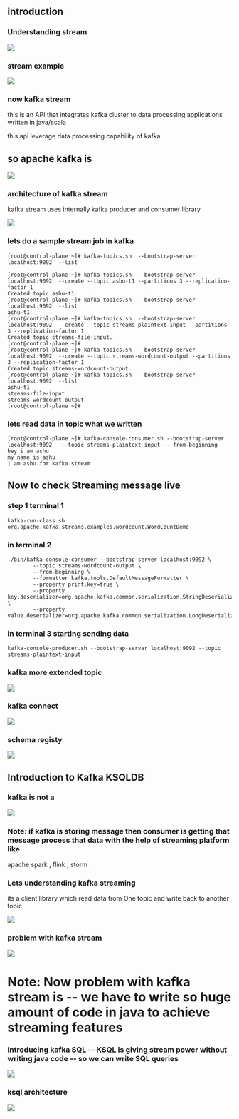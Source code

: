 ## introduction 

### Understanding stream 

<img src="stream.png">


### stream example 

<img src="stream1.png">

### now kafka stream

<p> this is an API that integrates kafka cluster to data processing applications written in java/scala </p>
<p> this api leverage data processing capability of kafka </p>

## so apache kafka is 

<img src="stream2.png">

### architecture of kafka stream 

<p> kafka stream uses internally kafka producer and consumer library </p>

<img src="karch.png">

### lets do a sample stream job in kafka

```
[root@control-plane ~]# kafka-topics.sh  --bootstrap-server localhost:9092  --list

[root@control-plane ~]# kafka-topics.sh  --bootstrap-server localhost:9092  --create --topic ashu-t1 --partitions 3 --replication-factor 1 
Created topic ashu-t1.
[root@control-plane ~]# kafka-topics.sh  --bootstrap-server localhost:9092  --list
ashu-t1
[root@control-plane ~]# kafka-topics.sh  --bootstrap-server localhost:9092  --create --topic streams-plaintext-input --partitions 3 --replication-factor 1 
Created topic streams-file-input.
[root@control-plane ~]# 
[root@control-plane ~]# kafka-topics.sh  --bootstrap-server localhost:9092  --create --topic streams-wordcount-output --partitions 3 --replication-factor 1 
Created topic streams-wordcount-output.
[root@control-plane ~]# kafka-topics.sh  --bootstrap-server localhost:9092  --list
ashu-t1
streams-file-input
streams-wordcount-output
[root@control-plane ~]# 

```

### lets read data in topic what we written 

```
[root@control-plane ~]# kafka-console-consumer.sh --bootstrap-server localhost:9092   --topic streams-plaintext-input  --from-beginning 
hey i am ashu
my name is ashu
i am ashu for kafka stream
```

## Now to check Streaming message live 

### step 1 terminal 1 

```
kafka-run-class.sh org.apache.kafka.streams.examples.wordcount.WordCountDemo
```
### in terminal 2 

```
./bin/kafka-console-consumer --bootstrap-server localhost:9092 \
        --topic streams-wordcount-output \
        --from-beginning \
        --formatter kafka.tools.DefaultMessageFormatter \
        --property print.key=true \
        --property key.deserializer=org.apache.kafka.common.serialization.StringDeserializer \
        --property value.deserializer=org.apache.kafka.common.serialization.LongDeserializer
```

### in terminal 3  starting sending data 

```
kafka-console-producer.sh --bootstrap-server localhost:9092 --topic streams-plaintext-input
```


### kafka more extended topic

<img src="kafkae.png">

### kafka connect 

<img src="kafka-conn.png">

### schema registy 

<img src="registry.png">

## Introduction to Kafka KSQLDB 

### kafka is not a 

<img src="not1.png">

### Note: if kafka is storing message then consumer is getting that message process that data with the help of streaming platform like 
<p>apache spark , flink , storm </p>

### Lets understanding kafka streaming 

<p> its a client library which read data from One topic and write back to another topic </p>

<img src="str.png">

### problem with kafka stream 

<img src="kafkastr-prob.png">

# Note: Now problem with kafka stream is -- we have to write so huge amount of code in java to achieve streaming features

### Introducing kafka SQL -- KSQL is giving stream power without writing java code -- so we can write SQL queries 

<img src="ksql1.png">

### ksql architecture 

<img src="karch.png">


